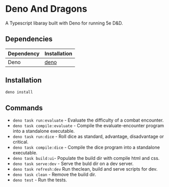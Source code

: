 # Deno And Dragons

A Typescript libaray built with Deno for running 5e D&D.

## Dependencies

| Dependency | Installation              |
| ---------- | ------------------------- |
| Deno       | [deno](https://deno.com/) |

## Installation

```bash
deno install
```

## Commands

- `deno task run:evaluate` - Evaluate the difficulty of a combat encounter.
- `deno task compile:evaluate` - Compile the evaluate-encounter program into a
  standalone executable.
- `deno task run:dice` - Roll dice as standard, advantage, disadvantage or
  critical.
- `deno task compile:dice` - Compile the dice program into a standalone
  executable.
- `deno task build:ui`- Populate the build dir with compile html and css.
- `deno task serve:dev` - Serve the buld dir on a dev server.
- `deno task refresh:dev` Run theclean, build and serve scripts for dev.
- `deno task clean` - Remove the build dir.
- `deno test` - Run the tests.
